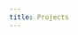```yaml
---
title: Projects
---
```


<script setup>
import Blog from '../.vitepress/theme/ProjectsTemplate.vue'
</script>
 <div class="projects">
<Blog></Blog>
</div>
